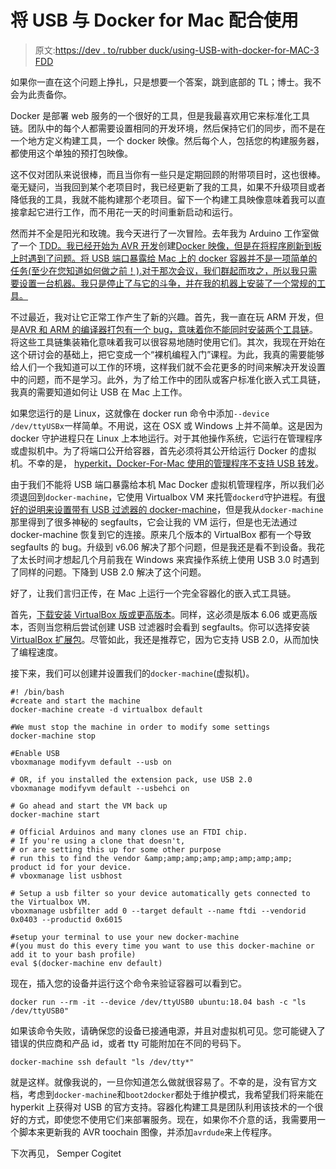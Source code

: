# 将 USB 与 Docker for Mac 配合使用

> 原文:[https://dev . to/rubber duck/using-USB-with-docker-for-MAC-3 FDD](https://dev.to/rubberduck/using-usb-with-docker-for-mac-3fdd)

如果你一直在这个问题上挣扎，只是想要一个答案，跳到底部的 TL；博士。我不会为此责备你。

Docker 是部署 web 服务的一个很好的工具，但是我最喜欢用它来标准化工具链。团队中的每个人都需要设置相同的开发环境，然后保持它们的同步，而不是在一个地方定义构建工具，一个 docker 映像。然后每个人，包括您的构建服务器，都使用这个单独的预打包映像。

这不仅对团队来说很棒，而且当你有一些只是定期回顾的附带项目时，这也很棒。毫无疑问，当我回到某个老项目时，我已经更新了我的工具，如果不升级项目或者降低我的工具，我就不能构建那个老项目。留下一个构建工具映像意味着我可以直接拿起它进行工作，而不用花一天的时间重新启动和运行。

然而并不全是阳光和玫瑰。我今天进行了一次冒险。去年我为 Arduino 工作室做了一个 [TDD。我已经开始为 AVR 开发](https://christopherjmcclellan.wordpress.com/?p=2103)创建[Docker 映像，但是在将程序刷新到板上时遇到了问题。将 USB 端口暴露给 Mac 上的 docker 容器并不是一项简单的任务(至少在您知道如何做之前！).对于那次会议，我们群起而攻之，所以我只需要设置一台机器。我只是停止了与它的斗争，并在我的机器上安装了一个常规的工具。](https://hub.docker.com/r/rubberduck/avr/)

不过最近，我对让它正常工作产生了新的兴趣。首先，我一直在玩 ARM 开发，但是[AVR 和 ARM 的编译器打包有一个 bug，意味着你不能同时安装两个工具链](https://bugs.launchpad.net/ubuntu/+source/gcc-avr/+bug/1746955)。将这些工具链集装箱化意味着我可以很容易地随时使用它们。其次，我现在开始在这个研讨会的基础上，把它变成一个“裸机编程入门”课程。为此，我真的需要能够给人们一个我知道可以工作的环境，这样我们就不会花更多的时间来解决开发设置中的问题，而不是学习。此外，为了给工作中的团队或客户标准化嵌入式工具链，我真的需要知道如何让 USB 在 Mac 上工作。

如果您运行的是 Linux，这就像在 docker run 命令中添加`--device /dev/ttyUSBx`一样简单。不用说，这在 OSX 或 Windows 上并不简单。这是因为 docker 守护进程只在 Linux 上本地运行。对于其他操作系统，它运行在管理程序或虚拟机中。为了将端口公开给容器，首先必须将其公开给运行 Docker 的虚拟机。不幸的是， [hyperkit，Docker-For-Mac 使用的管理程序不支持 USB 转发](https://github.com/docker/for-mac/issues/900)。

由于我们不能将 USB 端口暴露给本机 Mac Docker 虚拟机管理程序，所以我们必须退回到`docker-machine`，它使用 Virtualbox VM 来托管`dockerd`守护进程。有[很好的说明来设置带有 USB 过滤器的 docker-machine](http://gw.tnode.com/docker/docker-machine-with-usb-support-on-windows-macos/)，但是我从`docker-machine`那里得到了很多神秘的 segfaults，它会让我的 VM 运行，但是也无法通过 docker-machine 恢复到它的连接。原来几个版本的 VirtualBox 都有一个导致 segfaults 的 bug。升级到 v6.06 解决了那个问题，但是我还是看不到设备。我花了太长时间才想起几个月前我在 Windows 来宾操作系统上使用 USB 3.0 时遇到了同样的问题。下降到 USB 2.0 解决了这个问题。

好了，让我们言归正传，在 Mac 上运行一个完全容器化的嵌入式工具链。

首先，[下载安装 VirtualBox 版或更高版本](https://www.virtualbox.org/wiki/Downloads)。同样，这必须是版本 6.06 或更高版本，否则当您稍后尝试创建 USB 过滤器时会看到 segfaults。你可以选择安装[VirtualBox 扩展包](https://download.virtualbox.org/virtualbox/6.0.6/Oracle_VM_VirtualBox_Extension_Pack-6.0.6.vbox-extpack)。尽管如此，我还是推荐它，因为它支持 USB 2.0，从而加快了编程速度。

接下来，我们可以创建并设置我们的`docker-machine`(虚拟机)。

```
#! /bin/bash
#create and start the machine
docker-machine create -d virtualbox default

#We must stop the machine in order to modify some settings
docker-machine stop

#Enable USB
vboxmanage modifyvm default --usb on

# OR, if you installed the extension pack, use USB 2.0
vboxmanage modifyvm default --usbehci on

# Go ahead and start the VM back up
docker-machine start

# Official Arduinos and many clones use an FTDI chip.
# If you're using a clone that doesn't, 
# or are setting this up for some other purpose
# run this to find the vendor &amp;amp;amp;amp;amp;amp;amp;amp; product id for your device.
# vboxmanage list usbhost

# Setup a usb filter so your device automatically gets connected to the Virtualbox VM.
vboxmanage usbfilter add 0 --target default --name ftdi --vendorid 0x0403 --productid 0x6015

#setup your terminal to use your new docker-machine
#(you must do this every time you want to use this docker-machine or add it to your bash profile)
eval $(docker-machine env default) 
```

现在，插入您的设备并运行这个命令来验证容器可以看到它。

```
docker run --rm -it --device /dev/ttyUSB0 ubuntu:18.04 bash -c "ls /dev/ttyUSB0" 
```

如果该命令失败，请确保您的设备已接通电源，并且对虚拟机可见。您可能键入了错误的供应商和产品 id，或者 tty 可能附加在不同的号码下。

```
docker-machine ssh default "ls /dev/tty*" 
```

就是这样。就像我说的，一旦你知道怎么做就很容易了。不幸的是，没有官方文档，考虑到`docker-machine`和`boot2docker`都处于维护模式，我希望我们将来能在 hyperkit 上获得对 USB 的官方支持。容器化构建工具是团队利用该技术的一个很好的方式，即使您不使用它们来部署服务。现在，如果你不介意的话，我需要用一个脚本来更新我的 AVR toochain 图像，并添加`avrdude`来上传程序。

下次再见，
Semper Cogitet